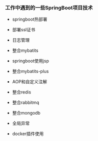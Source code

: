 ### 工作中遇到的一些SpringBoot项目技术

- springboot热部署

- 部署ssl证书

- 日志管理

- 整合mybatits

- springboot使用jsp

- 整合mybatits-plus

- AOP和自定义注解

- 整合redis

- 整合rabbitmq

- 整合mongodb

- 全局异常

- docker插件使用
